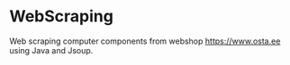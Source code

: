 # WebScraping

Web scraping computer components from webshop https://www.osta.ee using Java and Jsoup.